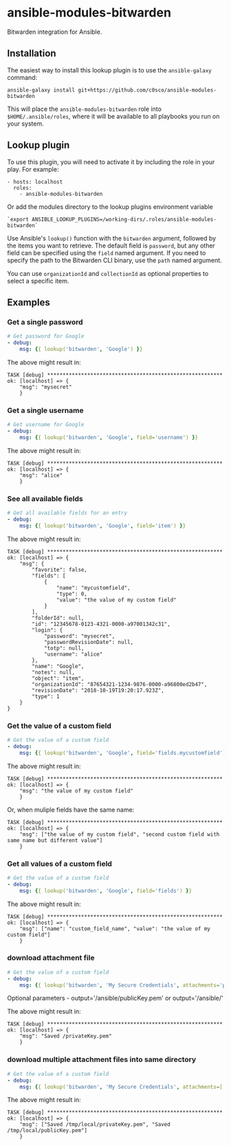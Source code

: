 # ansible-modules-bitwarden

Bitwarden integration for Ansible.

## Installation

The easiest way to install this lookup plugin is to use the
`ansible-galaxy` command:

    ansible-galaxy install git+https://github.com/c0sco/ansible-modules-bitwarden

This will place the `ansible-modules-bitwarden` role into
`$HOME/.ansible/roles`, where it will be available to all playbooks
you run on your system.

## Lookup plugin

To use this plugin, you will need to activate it by including the role
in your play.  For example:

    - hosts: localhost
      roles:
        - ansible-modules-bitwarden

Or add the modules directory to the lookup plugins environment variable

    `export ANSIBLE_LOOKUP_PLUGINS=/working-dirs/.roles/ansible-modules-bitwarden`

Use Ansible's `lookup()` function with the `bitwarden` argument,
followed by the items you want to retrieve. The default field is
`password`, but any other field can be specified using the `field`
named argument. If you need to specify the path to the Bitwarden CLI
binary, use the `path` named argument.

You can use `organizationId` and `collectionId` as optional properties 
to select a specific item. 

## Examples

### Get a single password

```yaml
# Get password for Google
- debug:
    msg: {{ lookup('bitwarden', 'Google') }}
```

The above might result in:

```
TASK [debug] *********************************************************
ok: [localhost] => {
    "msg": "mysecret"
    }
```

### Get a single username

```yaml
# Get username for Google
- debug:
    msg: {{ lookup('bitwarden', 'Google', field='username') }}
```

The above might result in:

```
TASK [debug] *********************************************************
ok: [localhost] => {
    "msg": "alice"
    }
```

### See all available fields

```yaml
# Get all available fields for an entry
- debug:
    msg: {{ lookup('bitwarden', 'Google', field='item') }}
```

The above might result in:

```
TASK [debug] *********************************************************
ok: [localhost] => {
    "msg": {
        "favorite": false,
        "fields": [
            {
                "name": "mycustomfield",
                "type": 0,
                "value": "the value of my custom field"
            }
        ],
        "folderId": null,
        "id": "12345678-0123-4321-0000-a97001342c31",
        "login": {
            "password": "mysecret",
            "passwordRevisionDate": null,
            "totp": null,
            "username": "alice"
        },
        "name": "Google",
        "notes": null,
        "object": "item",
        "organizationId": "87654321-1234-9876-0000-a96800ed2b47",
        "revisionDate": "2018-10-19T19:20:17.923Z",
        "type": 1
    }
}
```
### Get the value of a custom field

```yaml
# Get the value of a custom field
- debug:
    msg: {{ lookup('bitwarden', 'Google', field='fields.mycustomfield') }}
```

The above might result in:

```
TASK [debug] *********************************************************
ok: [localhost] => {
    "msg": "the value of my custom field"
    }
```
Or, when muliple fields have the same name:
```
TASK [debug] *********************************************************
ok: [localhost] => {
    "msg": ["the value of my custom field", "second custom field with same name but different value"]
    }
```

### Get all values of a custom field

```yaml
# Get the value of a custom field
- debug:
    msg: {{ lookup('bitwarden', 'Google', field='fields') }}
```

The above might result in:

```
TASK [debug] *********************************************************
ok: [localhost] => {
    "msg": ["name": "custom_field_name", "value": "the value of my custom field"]
    }
```

### download attachment file

```yaml
# Get the value of a custom field
- debug:
    msg: {{ lookup('bitwarden', 'My Secure Credentials', attachments='privateKey.pem' ) }}
```
Optional parameters - output='/ansible/publicKey.pem' or output='/ansible/'

The above might result in:

```
TASK [debug] *********************************************************
ok: [localhost] => {
    "msg": "Saved /privateKey.pem"
    }
```

### download multiple attachment files into same directory

```yaml
# Get the value of a custom field
- debug:
    msg: {{ lookup('bitwarden', 'My Secure Credentials', attachments=['privateKey.pem', 'publicKey.pem'], output='/tmp/local' ) }}
```
The above might result in:
```
TASK [debug] *********************************************************
ok: [localhost] => {
    "msg": ["Saved /tmp/local/privateKey.pem", "Saved /tmp/local/publicKey.pem"]
    }
```
